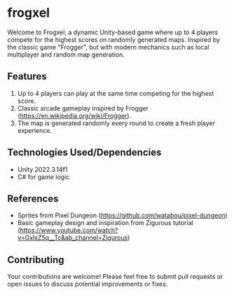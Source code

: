 # frogxel
Welcome to Frogxel, a dynamic Unity-based game where up to 4 players compete for the highest scores on randomly generated maps. Inspired by the classic game "Frogger", but with modern mechanics such as local multiplayer and random map generation.

## Features
1. Up to 4 players can play at the same time competing for the highest score.
2. Classic arcade gameplay inspired by Frogger (https://en.wikipedia.org/wiki/Frogger).
3. The map is generated randomly every round to create a fresh player experience.

## Technologies Used/Dependencies
* Unity 2022.3.14f1
* C# for game logic

## References
* Sprites from Pixel Dungeon (https://github.com/watabou/pixel-dungeon)
* Basic gameplay design and inspiration from Zigurous tutorial (https://www.youtube.com/watch?v=GxlxZ5q__Tc&ab_channel=Zigurous)

## Contributing
Your contributions are welcome! Please feel free to submit pull requests or open issues to discuss potential improvements or fixes.
